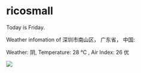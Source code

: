 # ricosmall

Today is Friday.

Weather infomation of 深圳市南山区， 广东省， 中国: 

Weather: 阴, Temperature: 28 ℃ , Air Index: 26 优

<img src="https://github-readme-stats.vercel.app/api?username=ricosmall&show_icons=true" />
